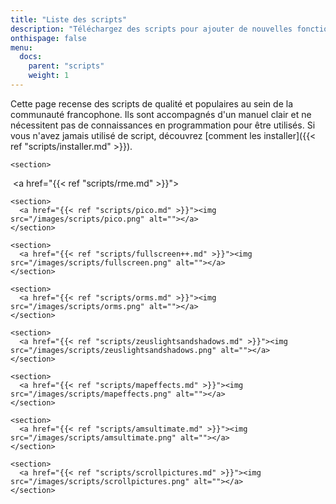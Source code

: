 ```yaml
---
title: "Liste des scripts"
description: "Téléchargez des scripts pour ajouter de nouvelles fonctionnalités à vos jeux RPG Maker, sans savoir programmer. Donnez un souffle nouveau à vos jeux grâce aux scripts RME, Fullscreen++, ORMS, et bien d'autres !"
onthispage: false
menu:
  docs:
    parent: "scripts"
    weight: 1
---
```


Cette page recense des scripts de qualité et populaires au sein de la communauté francophone. Ils sont accompagnés d'un manuel clair et ne nécessitent pas de connaissances en programmation pour être utilisés. Si vous n'avez jamais utilisé de script, découvrez [comment les installer]({{< ref "scripts/installer.md" >}}).

<div id="scripts-flex-container">
 
    <section>

​      <a href="{{< ref "scripts/rme.md" >}}"><img src="/images/scripts/rme.png" alt=""></a>
    </section>

    <section>
      <a href="{{< ref "scripts/pico.md" >}}"><img src="/images/scripts/pico.png" alt=""></a>
    </section>
    
    <section>
      <a href="{{< ref "scripts/fullscreen++.md" >}}"><img src="/images/scripts/fullscreen.png" alt=""></a>
    </section>
    
    <section>
      <a href="{{< ref "scripts/orms.md" >}}"><img src="/images/scripts/orms.png" alt=""></a>
    </section>
    
    <section>
      <a href="{{< ref "scripts/zeuslightsandshadows.md" >}}"><img src="/images/scripts/zeuslightsandshadows.png" alt=""></a>
    </section>
    
    <section>
      <a href="{{< ref "scripts/mapeffects.md" >}}"><img src="/images/scripts/mapeffects.png" alt=""></a>
    </section>
    
    <section>
      <a href="{{< ref "scripts/amsultimate.md" >}}"><img src="/images/scripts/amsultimate.png" alt=""></a>
    </section>
    
    <section>
      <a href="{{< ref "scripts/scrollpictures.md" >}}"><img src="/images/scripts/scrollpictures.png" alt=""></a>
    </section>
</div>
